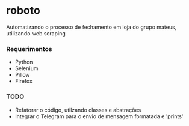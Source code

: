 # roboto
Automatizando o processo de fechamento em loja do grupo mateus, utilizando web scraping

### Requerimentos
- Python
- Selenium
- Pillow
- Firefox

### TODO
- Refatorar o código, utilzando classes e abstrações
- Integrar o Telegram para o envio de mensagem formatada e 'prints'
